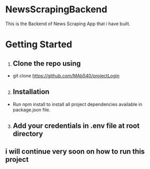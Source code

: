# NewsScrapingBackend


This is the Backend of News Scraping App that i have built.

<h1>Getting Started</h1>

 1. <h2>Clone the repo using</h2>
   * git clone https://github.com/MAb540/projectLogin


 2. <h2>Installation</h2>
  * Run npm install to install all project dependencies available in package.json file.

 3. <h2>Add your credentials in .env file at root directory</h2>


## i will continue very soon on how to run this project
   

